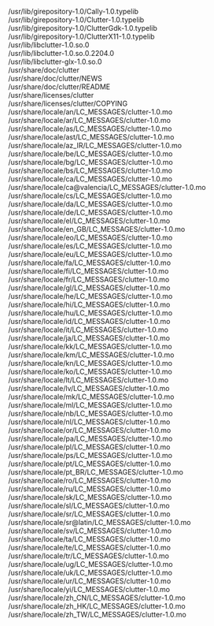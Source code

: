 /usr/lib/girepository-1.0/Cally-1.0.typelib  
/usr/lib/girepository-1.0/Clutter-1.0.typelib  
/usr/lib/girepository-1.0/ClutterGdk-1.0.typelib  
/usr/lib/girepository-1.0/ClutterX11-1.0.typelib  
/usr/lib/libclutter-1.0.so.0  
/usr/lib/libclutter-1.0.so.0.2204.0  
/usr/lib/libclutter-glx-1.0.so.0  
/usr/share/doc/clutter  
/usr/share/doc/clutter/NEWS  
/usr/share/doc/clutter/README  
/usr/share/licenses/clutter  
/usr/share/licenses/clutter/COPYING  
/usr/share/locale/an/LC\_MESSAGES/clutter-1.0.mo  
/usr/share/locale/ar/LC\_MESSAGES/clutter-1.0.mo  
/usr/share/locale/as/LC\_MESSAGES/clutter-1.0.mo  
/usr/share/locale/ast/LC\_MESSAGES/clutter-1.0.mo  
/usr/share/locale/az\_IR/LC\_MESSAGES/clutter-1.0.mo  
/usr/share/locale/be/LC\_MESSAGES/clutter-1.0.mo  
/usr/share/locale/bg/LC\_MESSAGES/clutter-1.0.mo  
/usr/share/locale/bs/LC\_MESSAGES/clutter-1.0.mo  
/usr/share/locale/ca/LC\_MESSAGES/clutter-1.0.mo  
/usr/share/locale/ca@valencia/LC\_MESSAGES/clutter-1.0.mo  
/usr/share/locale/cs/LC\_MESSAGES/clutter-1.0.mo  
/usr/share/locale/da/LC\_MESSAGES/clutter-1.0.mo  
/usr/share/locale/de/LC\_MESSAGES/clutter-1.0.mo  
/usr/share/locale/el/LC\_MESSAGES/clutter-1.0.mo  
/usr/share/locale/en\_GB/LC\_MESSAGES/clutter-1.0.mo  
/usr/share/locale/eo/LC\_MESSAGES/clutter-1.0.mo  
/usr/share/locale/es/LC\_MESSAGES/clutter-1.0.mo  
/usr/share/locale/eu/LC\_MESSAGES/clutter-1.0.mo  
/usr/share/locale/fa/LC\_MESSAGES/clutter-1.0.mo  
/usr/share/locale/fi/LC\_MESSAGES/clutter-1.0.mo  
/usr/share/locale/fr/LC\_MESSAGES/clutter-1.0.mo  
/usr/share/locale/gl/LC\_MESSAGES/clutter-1.0.mo  
/usr/share/locale/he/LC\_MESSAGES/clutter-1.0.mo  
/usr/share/locale/hi/LC\_MESSAGES/clutter-1.0.mo  
/usr/share/locale/hu/LC\_MESSAGES/clutter-1.0.mo  
/usr/share/locale/id/LC\_MESSAGES/clutter-1.0.mo  
/usr/share/locale/it/LC\_MESSAGES/clutter-1.0.mo  
/usr/share/locale/ja/LC\_MESSAGES/clutter-1.0.mo  
/usr/share/locale/kk/LC\_MESSAGES/clutter-1.0.mo  
/usr/share/locale/km/LC\_MESSAGES/clutter-1.0.mo  
/usr/share/locale/kn/LC\_MESSAGES/clutter-1.0.mo  
/usr/share/locale/ko/LC\_MESSAGES/clutter-1.0.mo  
/usr/share/locale/lt/LC\_MESSAGES/clutter-1.0.mo  
/usr/share/locale/lv/LC\_MESSAGES/clutter-1.0.mo  
/usr/share/locale/mk/LC\_MESSAGES/clutter-1.0.mo  
/usr/share/locale/ml/LC\_MESSAGES/clutter-1.0.mo  
/usr/share/locale/nb/LC\_MESSAGES/clutter-1.0.mo  
/usr/share/locale/nl/LC\_MESSAGES/clutter-1.0.mo  
/usr/share/locale/or/LC\_MESSAGES/clutter-1.0.mo  
/usr/share/locale/pa/LC\_MESSAGES/clutter-1.0.mo  
/usr/share/locale/pl/LC\_MESSAGES/clutter-1.0.mo  
/usr/share/locale/ps/LC\_MESSAGES/clutter-1.0.mo  
/usr/share/locale/pt/LC\_MESSAGES/clutter-1.0.mo  
/usr/share/locale/pt\_BR/LC\_MESSAGES/clutter-1.0.mo  
/usr/share/locale/ro/LC\_MESSAGES/clutter-1.0.mo  
/usr/share/locale/ru/LC\_MESSAGES/clutter-1.0.mo  
/usr/share/locale/sk/LC\_MESSAGES/clutter-1.0.mo  
/usr/share/locale/sl/LC\_MESSAGES/clutter-1.0.mo  
/usr/share/locale/sr/LC\_MESSAGES/clutter-1.0.mo  
/usr/share/locale/sr@latin/LC\_MESSAGES/clutter-1.0.mo  
/usr/share/locale/sv/LC\_MESSAGES/clutter-1.0.mo  
/usr/share/locale/ta/LC\_MESSAGES/clutter-1.0.mo  
/usr/share/locale/te/LC\_MESSAGES/clutter-1.0.mo  
/usr/share/locale/tr/LC\_MESSAGES/clutter-1.0.mo  
/usr/share/locale/ug/LC\_MESSAGES/clutter-1.0.mo  
/usr/share/locale/uk/LC\_MESSAGES/clutter-1.0.mo  
/usr/share/locale/ur/LC\_MESSAGES/clutter-1.0.mo  
/usr/share/locale/yi/LC\_MESSAGES/clutter-1.0.mo  
/usr/share/locale/zh\_CN/LC\_MESSAGES/clutter-1.0.mo  
/usr/share/locale/zh\_HK/LC\_MESSAGES/clutter-1.0.mo  
/usr/share/locale/zh\_TW/LC\_MESSAGES/clutter-1.0.mo  
